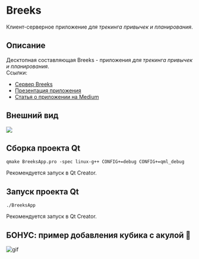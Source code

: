 # Breeks
Клиент-серверное приложение *для трекинга привычек и планирования*.

## Описание
Десктопная составляющая Breeks - приложения *для трекинга привычек и планирования*.  
Ссылки:  
* [Сервер Breeks](https://github.com/BreeksApp/Breeks-server)
* [Презентация приложения](https://github.com/BreeksApp/Breeks-presentation)
* [Статья о приложении на Medium](https://yarpylaev.medium.com/breeks-построй-свою-неделю-333cd15a6c90)

## Внешний вид
<img src = "https://github.com/BreeksApp/Breeks-presentation/blob/main/pics/login-with-elements.png">

## Сборка проекта Qt
`qmake BreeksApp.pro -spec linux-g++ CONFIG+=debug CONFIG+=qml_debug`

Рекомендуется запуск в Qt Creator.

## Запуск проекта Qt
`./BreeksApp`

Рекомендуется запуск в Qt Creator.

## БОНУС: пример добавления кубика с акулой :dolphin:
![gif](https://github.com/BreeksApp/Breeks-presentation/blob/main/pics/add-breek.gif)



